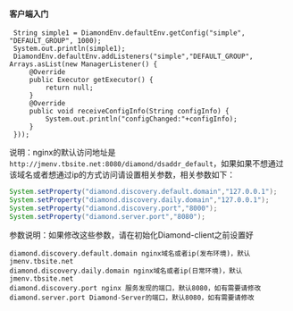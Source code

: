 #### 客户端入门

```
 String simple1 = DiamondEnv.defaultEnv.getConfig("simple", "DEFAULT_GROUP", 1000);
 System.out.println(simple1);
 DiamondEnv.defaultEnv.addListeners("simple","DEFAULT_GROUP", Arrays.asList(new ManagerListener() {
     @Override
     public Executor getExecutor() {
         return null;
     }
     @Override
     public void receiveConfigInfo(String configInfo) {
         System.out.println("configChanged:"+configInfo);
     }
 }));
```

说明：nginx的默认访问地址是`http://jmenv.tbsite.net:8080/diamond/dsaddr_default`，如果如果不想通过该域名或者想通过ip的方式访问请设置相关参数，相关参数如下：

```java
System.setProperty("diamond.discovery.default.domain","127.0.0.1");
System.setProperty("diamond.discovery.daily.domain","127.0.0.1");
System.setProperty("diamond.discovery.port","8000");
System.setProperty("diamond.server.port","8080");
```

参数说明：如果修改这些参数，请在初始化Diamond-client之前设置好

```
diamond.discovery.default.domain nginx域名或者ip(发布环境)，默认jmenv.tbsite.net
diamond.discovery.daily.domain nginx域名或者ip(日常环境)，默认jmenv.tbsite.net
diamond.discovery.port nginx 服务发现的端口，默认8080，如有需要请修改
diamond.server.port Diamond-Server的端口，默认8080，如有需要请修改
```